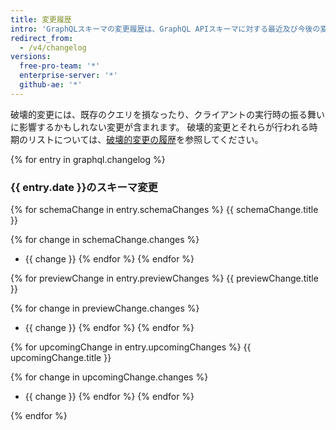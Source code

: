 ```yaml
---
title: 変更履歴
intro: 'GraphQLスキーマの変更履歴は、GraphQL APIスキーマに対する最近及び今後の変更のリストです。 これは後方互換性のある変更、スキーマプレビュー、今後の破壊的変更が含まれます。'
redirect_from:
  - /v4/changelog
versions:
  free-pro-team: '*'
  enterprise-server: '*'
  github-ae: '*'
---
```


破壊的変更には、既存のクエリを損なったり、クライアントの実行時の振る舞いに影響するかもしれない変更が含まれます。 破壊的変更とそれらが行われる時期のリストについては、[破壊的変更の履歴](/graphql/overview/breaking-changes)を参照してください。

{% for entry in graphql.changelog %}
### {{ entry.date }}のスキーマ変更

{% for schemaChange in entry.schemaChanges %}
{{ schemaChange.title }}

{% for change in schemaChange.changes %}
* {{ change }}
{% endfor %}
{% endfor %}

{% for previewChange in entry.previewChanges %}
{{ previewChange.title }}

{% for change in previewChange.changes %}
* {{ change }}
{% endfor %}
{% endfor %}

{% for upcomingChange in entry.upcomingChanges %}
{{ upcomingChange.title }}

{% for change in upcomingChange.changes %}
* {{ change }}
{% endfor %}
{% endfor %}

{% endfor %}

